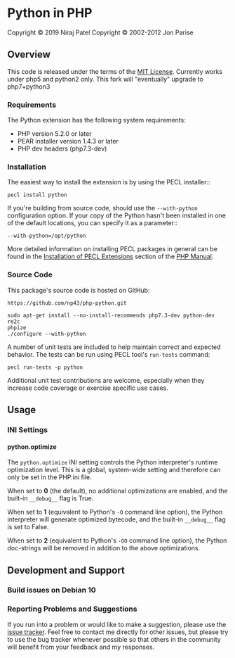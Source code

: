 # Python in PHP

Copyright &copy; 2019 Niraj Patel
Copyright &copy; 2002-2012 Jon Parise

## Overview

This code is released under the terms of the [MIT License][license].
Currently works under php5 and python2 only.
This fork will "eventually" upgrade to php7+python3

### Requirements

The Python extension has the following system requirements:

- PHP version 5.2.0 or later
- PEAR installer version 1.4.3 or later
- PHP dev headers (php7.3-dev)


### Installation

The easiest way to install the extension is by using the PECL installer::

    pecl install python

If you're building from source code, should use the ``--with-python``
configuration option.  If your copy of the Python hasn't been installed in one
of the default locations, you can specify it as a parameter::

    --with-python=/opt/python

More detailed information on installing PECL packages in general can be found
in the [Installation of PECL Extensions][pecl-install] section of the [PHP
Manual][php-manual].

### Source Code

This package's source code is hosted on GitHub:

    https://github.com/np43/php-python.git

    sudo apt-get install --no-install-recommends php7.3-dev python-dev re2c
    phpize
    ./configure --with-python


A number of unit tests are included to help maintain correct and expected
behavior.  The tests can be run using PECL tool's `run-tests` command:

    pecl run-tests -p python

Additional unit test contributions are welcome, especially when they increase
code coverage or exercise specific use cases.

## Usage

### INI Settings

#### python.optimize

The `python.optimize` INI setting controls the Python interpreter's runtime
optimization level.  This is a global, system-wide setting and therefore can
only be set in the PHP.ini file.

When set to **0** (the default), no additional optimizations are enabled, and
the built-in `__debug__` flag is True.

When set to **1** (equivalent to Python's `-O` command line option), the
Python interpreter will generate optimized bytecode, and the built-in
`__debug__` flag is set to False.

When set to **2** (equivalent to Python's `-OO` command line option), the
Python doc-strings will be removed in addition to the above optimizations.

## Development and Support

### Build issues on Debian 10


### Reporting Problems and Suggestions

If you run into a problem or would like to make a suggestion, please use the
[issue tracker][].  Feel free to contact me directly for other issues, but
please try to use the bug tracker whenever possible so that others in the
community will benefit from your feedback and my responses.

[license]: http://www.opensource.org/licenses/mit-license.php
[pecl-install]: http://www.php.net/manual/install.pecl.php
[php-manual]: http://www.php.net/manual/
[issue tracker]: https://github.com/jparise/php-python/issues
